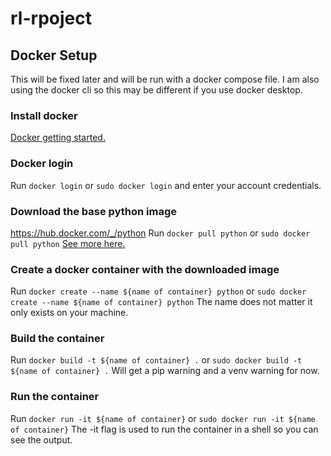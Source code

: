 # rl-rpoject

## Docker Setup
This will be fixed later and will be run with a docker compose file.
I am also using the docker cli so this may be different if you use docker desktop.

### Install docker 
[Docker getting started.](https://www.docker.com/get-started)

### Docker login
Run `docker login` or `sudo docker login` and enter your account credentials.

### Download the base python image
https://hub.docker.com/_/python
Run `docker pull python` or `sudo docker pull python`
[See more here.](https://hub.docker.com/_/python)

### Create a docker container with the downloaded image
Run `docker create --name ${name of container} python` or `sudo docker create --name ${name of container} python`
The name does not matter it only exists on your machine.

### Build the container
Run `docker build -t ${name of container} .` or `sudo docker build -t ${name of container} .`
Will get a pip warning and a venv warning for now.

### Run the container
Run `docker run -it ${name of container}` or `sudo docker run -it ${name of container}`
The -it flag is used to run the container in a shell so you can see the output.

